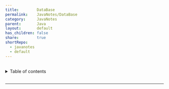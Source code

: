 ```yaml
---
title:        DataBase
permalink:    JavaNotes/DataBase
category:     JavaNotes
parent:       Java
layout:       default
has_children: false
share:        true
shortRepo:
  - javanotes
  - default          
---
```



<br/>          

<details markdown="block">                
<summary>                
Table of contents                
</summary>                
{: .text-delta }                
1. TOC                
{:toc}                
</details>                

<br/>                

***                

<br/>